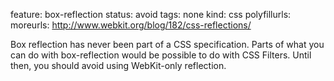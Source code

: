 feature: box-reflection
status: avoid
tags: none
kind: css
polyfillurls:
moreurls: http://www.webkit.org/blog/182/css-reflections/

Box reflection has never been part of a CSS specification. Parts of what you can do with box-reflection would be possible to do with CSS Filters. Until then, you should avoid using WebKit-only reflection.
